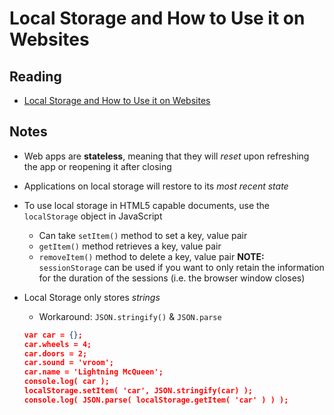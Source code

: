 # Local Storage and How to Use it on Websites

## Reading

* [Local Storage and How to Use it on Websites](https://www.smashingmagazine.com/2010/10/local-storage-and-how-to-use-it/)

## Notes

* Web apps are **stateless**, meaning that they will *reset* upon refreshing the app or reopening it after closing
* Applications on local storage will restore to its *most recent state*
* To use local storage in HTML5 capable documents, use the `localStorage` object in JavaScript
  * Can take `setItem()` method to set a key, value pair
  * `getItem()` method retrieves a key, value pair
  * `removeItem()` method to delete a key, value pair
**NOTE:** `sessionStorage` can be used if you want to only retain the information for the duration of the sessions (i.e. the browser window closes)
* Local Storage only stores *strings*
  * Workaround: `JSON.stringify()` & `JSON.parse`

  ```json
  var car = {};
  car.wheels = 4;
  car.doors = 2;
  car.sound = 'vroom';
  car.name = 'Lightning McQueen';
  console.log( car );
  localStorage.setItem( 'car', JSON.stringify(car) );
  console.log( JSON.parse( localStorage.getItem( 'car' ) ) );
  ```
